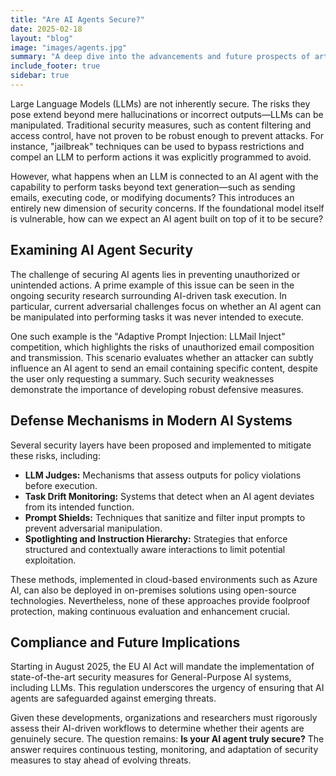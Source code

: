 ```yaml
---
title: "Are AI Agents Secure?"
date: 2025-02-18
layout: "blog"
image: "images/agents.jpg"
summary: "A deep dive into the advancements and future prospects of artificial intelligence."
include_footer: true
sidebar: true
---
```


Large Language Models (LLMs) are not inherently secure. The risks they pose extend beyond mere hallucinations or incorrect outputs—LLMs can be manipulated. Traditional security measures, such as content filtering and access control, have not proven to be robust enough to prevent attacks. For instance, "jailbreak" techniques can be used to bypass restrictions and compel an LLM to perform actions it was explicitly programmed to avoid. 

However, what happens when an LLM is connected to an AI agent with the capability to perform tasks beyond text generation—such as sending emails, executing code, or modifying documents? This introduces an entirely new dimension of security concerns. If the foundational model itself is vulnerable, how can we expect an AI agent built on top of it to be secure?

## Examining AI Agent Security
The challenge of securing AI agents lies in preventing unauthorized or unintended actions. A prime example of this issue can be seen in the ongoing security research surrounding AI-driven task execution. In particular, current adversarial challenges focus on whether an AI agent can be manipulated into performing tasks it was never intended to execute. 

One such example is the "Adaptive Prompt Injection: LLMail Inject" competition, which highlights the risks of unauthorized email composition and transmission. This scenario evaluates whether an attacker can subtly influence an AI agent to send an email containing specific content, despite the user only requesting a summary. Such security weaknesses demonstrate the importance of developing robust defensive measures.

## Defense Mechanisms in Modern AI Systems
Several security layers have been proposed and implemented to mitigate these risks, including:
- **LLM Judges:** Mechanisms that assess outputs for policy violations before execution.
- **Task Drift Monitoring:** Systems that detect when an AI agent deviates from its intended function.
- **Prompt Shields:** Techniques that sanitize and filter input prompts to prevent adversarial manipulation.
- **Spotlighting and Instruction Hierarchy:** Strategies that enforce structured and contextually aware interactions to limit potential exploitation.

These methods, implemented in cloud-based environments such as Azure AI, can also be deployed in on-premises solutions using open-source technologies. Nevertheless, none of these approaches provide foolproof protection, making continuous evaluation and enhancement crucial.

## Compliance and Future Implications
Starting in August 2025, the EU AI Act will mandate the implementation of state-of-the-art security measures for General-Purpose AI systems, including LLMs. This regulation underscores the urgency of ensuring that AI agents are safeguarded against emerging threats.

Given these developments, organizations and researchers must rigorously assess their AI-driven workflows to determine whether their agents are genuinely secure. The question remains: **Is your AI agent truly secure?** The answer requires continuous testing, monitoring, and adaptation of security measures to stay ahead of evolving threats.


